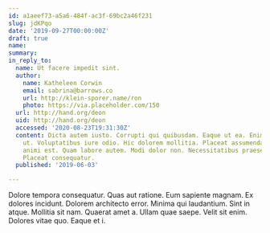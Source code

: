 ```yaml
---
id: a1aeef73-a5a6-484f-ac3f-69bc2a46f231
slug: jdKPqo
date: '2019-09-27T00:00:00Z'
draft: true
name: 
summary: 
in_reply_to:
  name: Ut facere impedit sint.
  author:
    name: Katheleen Corwin
    email: sabrina@barrows.co
    url: http://klein-sporer.name/ron
    photo: https://via.placeholder.com/150
  url: http://hand.org/deon
  uid: http://hand.org/deon
  accessed: '2020-08-23T19:31:30Z'
  content: Dicta autem iusto. Corrupti qui quibusdam. Eaque ut ea. Enim doloribus
    ut. Voluptatibus iure odio. Hic dolorem mollitia. Placeat assumenda porro. Rerum
    animi est. Quam labore autem. Modi dolor non. Necessitatibus praesentium qui.
    Placeat consequatur.
  published: '2019-06-03'

---
```


Dolore tempora consequatur. Quas aut ratione. Eum sapiente magnam. Ex dolores incidunt. Dolorem architecto error. Minima qui laudantium. Sint in atque. Mollitia sit nam. Quaerat amet a. Ullam quae saepe. Velit sit enim. Dolores vitae quo. Eaque et i.
